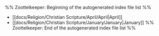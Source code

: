 %% Zoottelkeeper: Beginning of the autogenerated index file list  %%
-  [[docs/Religion/Christian Scripture/April/April|April]]
-  [[docs/Religion/Christian Scripture/January/January|January]]
%% Zoottelkeeper: End of the autogenerated index file list  %%
